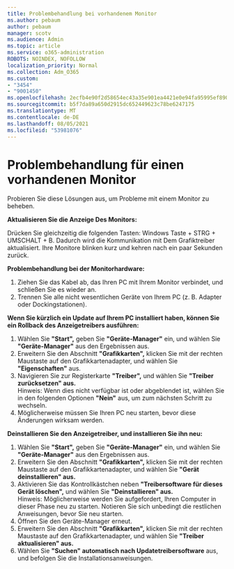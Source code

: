 ```yaml
---
title: Problembehandlung bei vorhandenem Monitor
ms.author: pebaum
author: pebaum
manager: scotv
ms.audience: Admin
ms.topic: article
ms.service: o365-administration
ROBOTS: NOINDEX, NOFOLLOW
localization_priority: Normal
ms.collection: Adm_O365
ms.custom:
- "3454"
- "9001450"
ms.openlocfilehash: 2ecfb4e90f2d58654ec43a35e901ea4421e0e94fa95995ef890abc8af2d99ec7
ms.sourcegitcommit: b5f7da89a650d2915dc652449623c78be6247175
ms.translationtype: MT
ms.contentlocale: de-DE
ms.lasthandoff: 08/05/2021
ms.locfileid: "53981076"
---
```

# <a name="troubleshoot-an-existing-monitor"></a>Problembehandlung für einen vorhandenen Monitor

Probieren Sie diese Lösungen aus, um Probleme mit einem Monitor zu beheben. 

**Aktualisieren Sie die Anzeige Des Monitors:**

Drücken Sie gleichzeitig die folgenden Tasten: Windows Taste + STRG + UMSCHALT + B. Dadurch wird die Kommunikation mit Dem Grafiktreiber aktualisiert. Ihre Monitore blinken kurz und kehren nach ein paar Sekunden zurück.

**Problembehandlung bei der Monitorhardware:**

1. Ziehen Sie das Kabel ab, das Ihren PC mit Ihrem Monitor verbindet, und schließen Sie es wieder an.
2. Trennen Sie alle nicht wesentlichen Geräte von Ihrem PC (z. B. Adapter oder Dockingstationen).

**Wenn Sie kürzlich ein Update auf Ihrem PC installiert haben, können Sie ein Rollback des Anzeigetreibers ausführen:**

1. Wählen Sie **"Start",** geben Sie **"Geräte-Manager"** ein, und wählen Sie **"Geräte-Manager"** aus den Ergebnissen aus.
2. Erweitern Sie den Abschnitt **"Grafikkarten",** klicken Sie mit der rechten Maustaste auf den Grafikkartenadapter, und wählen Sie **"Eigenschaften"** aus.
3. Navigieren Sie zur Registerkarte **"Treiber",** und wählen Sie **"Treiber zurücksetzen" aus.** <br>
Hinweis: Wenn dies nicht verfügbar ist oder abgeblendet ist, wählen Sie in den folgenden Optionen **"Nein"** aus, um zum nächsten Schritt zu wechseln.
4. Möglicherweise müssen Sie Ihren PC neu starten, bevor diese Änderungen wirksam werden.

**Deinstallieren Sie den Anzeigetreiber, und installieren Sie ihn neu:**

1. Wählen Sie **"Start",** geben Sie **"Geräte-Manager"** ein, und wählen Sie **"Geräte-Manager"** aus den Ergebnissen aus.
2. Erweitern Sie den Abschnitt **"Grafikkarten",** klicken Sie mit der rechten Maustaste auf den Grafikkartenadapter, und wählen Sie **"Gerät deinstallieren" aus.** 
3. Aktivieren Sie das Kontrollkästchen neben **"Treibersoftware für dieses Gerät löschen",** und wählen Sie **"Deinstallieren" aus.**<br>
Hinweis: Möglicherweise werden Sie aufgefordert, Ihren Computer in dieser Phase neu zu starten. Notieren Sie sich unbedingt die restlichen Anweisungen, bevor Sie neu starten.
4. Öffnen Sie den Geräte-Manager erneut.
5. Erweitern Sie den Abschnitt **"Grafikkarten",** klicken Sie mit der rechten Maustaste auf den Grafikkartenadapter, und wählen Sie **"Treiber aktualisieren" aus.**
6. Wählen Sie **"Suchen" automatisch nach Updatetreibersoftware** aus, und befolgen Sie die Installationsanweisungen.